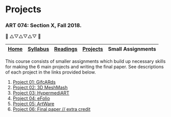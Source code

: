 # Projects
### ART 074: Section X, Fall 2018.

:art: △▽△▽△▽ :art:

[Home](https://github.com/fewnew/art74-fall2019) | [Syllabus](https://github.com/fewnew/art74-fall2019/blob/master/syllabus.md#syllabus) | [Readings](https://github.com/fewnew/art74-fall2019/tree/master/Readings) | [Projects](https://github.com/fewnew/art74-fall2019/tree/master/projects) | Small Assignments
--- | --- | --- | --- | ---

This course consists of smaller assignments which build up necessary skills for making the 6 main projects and writing the final paper. See descriptions of each project in the links provided below.

1. [Project 01: GifcARds](https://github.com/fewnew/art74-fall2019/tree/master/projects/project1/readme.md)
2. [Project 02: 3D MeshMash](https://github.com/fewnew/art74-fall2019/blob/master/projects/project2/readme.md)
3. [Project 03: HypermediART](https://github.com/fewnew/art74-fall2019/tree/master/projects/project3/readme.md)
4. [Project 04: eFolio](https://github.com/fewnew/art74-fall2019/blob/master/projects/project4/readme.md)
5. [Project 05: ArtWare](https://github.com/fewnew/art74-fall2019/blob/master/projects/project5/readme.md)
6. [Project 06: Final paper // extra credit](https://github.com/fewnew/art74-fall/blob/master/projects/project6-finalpaper/readme.md)

